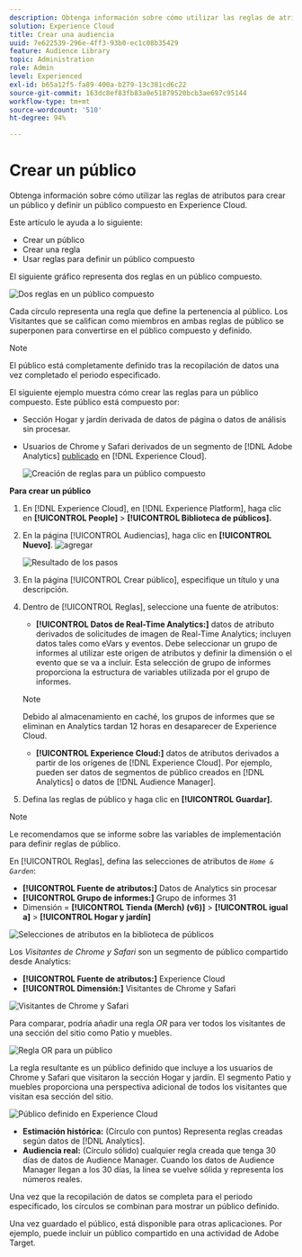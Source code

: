 ```yaml
---
description: Obtenga información sobre cómo utilizar las reglas de atributos para crear un público y definir un público compuesto en Adobe Experience Cloud.
solution: Experience Cloud
title: Crear una audiencia
uuid: 7e622539-296e-4ff3-93b0-ec1c08b35429
feature: Audience Library
topic: Administration
role: Admin
level: Experienced
exl-id: b65a12f5-fa89-400a-b279-13c381cd6c22
source-git-commit: 163dc8ef83fb83a0e51879520bcb3ae697c95144
workflow-type: tm+mt
source-wordcount: '510'
ht-degree: 94%

---
```


# Crear un público

Obtenga información sobre cómo utilizar las reglas de atributos para crear un público y definir un público compuesto en Experience Cloud.

Este artículo le ayuda a lo siguiente:

* Crear un público
* Crear una regla
* Usar reglas para definir un público compuesto

El siguiente gráfico representa dos reglas en un público compuesto.

![Dos reglas en un público compuesto](assets/audience_sharing.png)

Cada círculo representa una regla que define la pertenencia al público. Los Visitantes que se califican como miembros en ambas reglas de público se superponen para convertirse en el público compuesto y definido.

>[!NOTE]
>
>El público está completamente definido tras la recopilación de datos una vez completado el periodo especificado.

El siguiente ejemplo muestra cómo crear las reglas para un público compuesto. Este público está compuesto por:

* Sección Hogar y jardín derivada de datos de página o datos de análisis sin procesar.
* Usuarios de Chrome y Safari derivados de un segmento de [!DNL Adobe Analytics] [publicado](overview.md) en [!DNL Experience Cloud].

  ![Creación de reglas para un público compuesto](assets/audience_create.png)

**Para crear un público**

1. En [!DNL Experience Cloud], en [!DNL Experience Platform], haga clic en **[!UICONTROL People]** > **[!UICONTROL Biblioteca de públicos].**
1. En la página [!UICONTROL Audiencias], haga clic en **[!UICONTROL Nuevo]**. ![agregar](assets/add_icon_small.png)

   ![Resultado de los pasos](assets/audience_create_new.png)

1. En la página [!UICONTROL Crear público], especifique un título y una descripción.
1. Dentro de [!UICONTROL Reglas], seleccione una fuente de atributos:

   * **[!UICONTROL Datos de Real-Time Analytics:]** datos de atributo derivados de solicitudes de imagen de Real-Time Analytics; incluyen datos tales como eVars y eventos. Debe seleccionar un grupo de informes al utilizar este origen de atributos y definir la dimensión o el evento que se va a incluir. Esta selección de grupo de informes proporciona la estructura de variables utilizada por el grupo de informes.
   >[!NOTE]
   >
   >Debido al almacenamiento en caché, los grupos de informes que se eliminan en Analytics tardan 12 horas en desaparecer de Experience Cloud.

   * **[!UICONTROL Experience Cloud:]** datos de atributos derivados a partir de los orígenes de [!DNL Experience Cloud]. Por ejemplo, pueden ser datos de segmentos de público creados en [!DNL Analytics] o datos de [!DNL Audience Manager].

1. Defina las reglas de público y haga clic en **[!UICONTROL Guardar].**

>[!NOTE]
>
>Le recomendamos que se informe sobre las variables de implementación para definir reglas de público.

En [!UICONTROL Reglas], defina las selecciones de atributos de *`Home & Garden`*:

* **[!UICONTROL Fuente de atributos:]** Datos de Analytics sin procesar
* **[!UICONTROL Grupo de informes:]** Grupo de informes 31
* Dimensión = **[!UICONTROL Tienda (Merch) (v6)]** > **[!UICONTROL igual a]** > **[!UICONTROL Hogar y jardín]**

![Selecciones de atributos en la biblioteca de públicos](assets/home_garden.png)

Los *Visitantes de Chrome y Safari* son un segmento de público compartido desde Analytics:

* **[!UICONTROL Fuente de atributos:]** Experience Cloud
* **[!UICONTROL Dimensión:]** Visitantes de Chrome y Safari

![Visitantes de Chrome y Safari](assets/chrome_safari.png)

Para comparar, podría añadir una regla *OR* para ver todos los visitantes de una sección del sitio como Patio y muebles.

![Regla OR para un público](assets/audiences_rule_patio.png)

La regla resultante es un público definido que incluye a los usuarios de Chrome y Safari que visitaron la sección Hogar y jardín. El segmento Patio y muebles proporciona una perspectiva adicional de todos los visitantes que visitan esa sección del sitio.

![Público definido en Experience Cloud](assets/defined_audience.png)

* **Estimación histórica:** (Círculo con puntos) Representa reglas creadas según datos de [!DNL Analytics].
* **Audiencia real:** (Círculo sólido) cualquier regla creada que tenga 30 días de datos de Audience Manager. Cuando los datos de Audience Manager llegan a los 30 días, la línea se vuelve sólida y representa los números reales.

Una vez que la recopilación de datos se completa para el periodo especificado, los círculos se combinan para mostrar un público definido.

Una vez guardado el público, está disponible para otras aplicaciones. Por ejemplo, puede incluir un público compartido en una actividad de Adobe Target.
